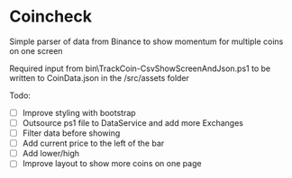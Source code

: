 # Coincheck

Simple parser of data from Binance to show momentum for multiple coins on one screen

Required input from bin\TrackCoin-CsvShowScreenAndJson.ps1 to be written to CoinData.json in the /src/assets folder


Todo:
- [ ] Improve styling with bootstrap
- [ ] Outsource ps1 file to DataService and add more Exchanges
- [ ] Filter data before showing
- [ ] Add current price to the left of the bar
- [ ] Add lower/high
- [ ] Improve layout to show more coins on one page
